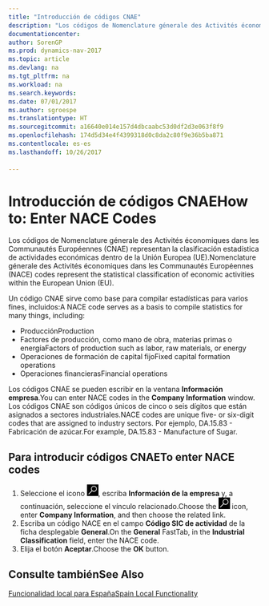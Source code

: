 ```yaml
---
title: "Introducción de códigos CNAE"
description: "Los códigos de Nomenclature génerale des Activités économiques dans les Communautés Européennes (CNAE) representan la clasificación estadística de actividades económicas dentro de la Unión Europea (UE)."
documentationcenter: 
author: SorenGP
ms.prod: dynamics-nav-2017
ms.topic: article
ms.devlang: na
ms.tgt_pltfrm: na
ms.workload: na
ms.search.keywords: 
ms.date: 07/01/2017
ms.author: sgroespe
ms.translationtype: HT
ms.sourcegitcommit: a16640e014e157d4dbcaabc53d0df2d3e063f8f9
ms.openlocfilehash: 174d5d34e4f4399318d0c8da2c80f9e36b5ba871
ms.contentlocale: es-es
ms.lasthandoff: 10/26/2017

---
```

# <a name="how-to-enter-nace-codes"></a><span data-ttu-id="d59d8-103">Introducción de códigos CNAE</span><span class="sxs-lookup"><span data-stu-id="d59d8-103">How to: Enter NACE Codes</span></span>
<span data-ttu-id="d59d8-104">Los códigos de Nomenclature génerale des Activités économiques dans les Communautés Européennes (CNAE) representan la clasificación estadística de actividades económicas dentro de la Unión Europea (UE).</span><span class="sxs-lookup"><span data-stu-id="d59d8-104">Nomenclature génerale des Activités économiques dans les Communautés Européennes (NACE) codes represent the statistical classification of economic activities within the European Union (EU).</span></span>  

<span data-ttu-id="d59d8-105">Un código CNAE sirve como base para compilar estadísticas para varios fines, incluidos:</span><span class="sxs-lookup"><span data-stu-id="d59d8-105">A NACE code serves as a basis to compile statistics for many things, including:</span></span>  

- <span data-ttu-id="d59d8-106">Producción</span><span class="sxs-lookup"><span data-stu-id="d59d8-106">Production</span></span>  
- <span data-ttu-id="d59d8-107">Factores de producción, como mano de obra, materias primas o energía</span><span class="sxs-lookup"><span data-stu-id="d59d8-107">Factors of production such as labor, raw materials, or energy</span></span>  
- <span data-ttu-id="d59d8-108">Operaciones de formación de capital fijo</span><span class="sxs-lookup"><span data-stu-id="d59d8-108">Fixed capital formation operations</span></span>  
- <span data-ttu-id="d59d8-109">Operaciones financieras</span><span class="sxs-lookup"><span data-stu-id="d59d8-109">Financial operations</span></span>  

<span data-ttu-id="d59d8-110">Los códigos CNAE se pueden escribir en la ventana **Información empresa**.</span><span class="sxs-lookup"><span data-stu-id="d59d8-110">You can enter NACE codes in the **Company Information** window.</span></span> <span data-ttu-id="d59d8-111">Los códigos CNAE son códigos únicos de cinco o seis dígitos que están asignados a sectores industriales.</span><span class="sxs-lookup"><span data-stu-id="d59d8-111">NACE codes are unique five- or six-digit codes that are assigned to industry sectors.</span></span> <span data-ttu-id="d59d8-112">Por ejemplo, DA.15.83 - Fabricación de azúcar.</span><span class="sxs-lookup"><span data-stu-id="d59d8-112">For example, DA.15.83 - Manufacture of Sugar.</span></span>  

## <a name="to-enter-nace-codes"></a><span data-ttu-id="d59d8-113">Para introducir códigos CNAE</span><span class="sxs-lookup"><span data-stu-id="d59d8-113">To enter NACE codes</span></span>  

1.  <span data-ttu-id="d59d8-114">Seleccione el icono ![Buscar página o informe](../../media/ui-search/search_small.png "icono Buscar página o informe"), escriba **Información de la empresa** y, a continuación, seleccione el vínculo relacionado.</span><span class="sxs-lookup"><span data-stu-id="d59d8-114">Choose the ![Search for Page or Report](../../media/ui-search/search_small.png "Search for Page or Report icon") icon, enter **Company Information**, and then choose the related link.</span></span>  
2.  <span data-ttu-id="d59d8-115">Escriba un código NACE en el campo **Código SIC de actividad** de la ficha desplegable **General**.</span><span class="sxs-lookup"><span data-stu-id="d59d8-115">On the **General** FastTab, in the **Industrial Classification** field, enter the NACE code.</span></span>  
3.  <span data-ttu-id="d59d8-116">Elija el botón **Aceptar**.</span><span class="sxs-lookup"><span data-stu-id="d59d8-116">Choose the **OK** button.</span></span>  

## <a name="see-also"></a><span data-ttu-id="d59d8-117">Consulte también</span><span class="sxs-lookup"><span data-stu-id="d59d8-117">See Also</span></span>  
 [<span data-ttu-id="d59d8-118">Funcionalidad local para España</span><span class="sxs-lookup"><span data-stu-id="d59d8-118">Spain Local Functionality</span></span>](spain-local-functionality.md)

